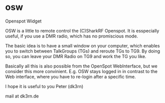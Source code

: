 # osw
Openspot Widget

OSW is a little to remote control the (C)SharkRF Openspot.
It is esspecially useful, if you use a DMR radio, which has no promiscious mode.

The basic idea is to have a small window on your computer, which enables you to switch between TalkGroups (TGs) and reroute TGs
to TG9. By doing so, you can leave your DMR Radio on TG9 and work the TG you like.

Basically all this is also possible from the OpenSpot WebInterface, but we consider this more convinient.
E.g. OSW stays logged in in contrast to the Web interface, where you have to re-login after a specific time.

I hope it is useful to you
Peter (dk3rn)

mail at dk3rn.de
